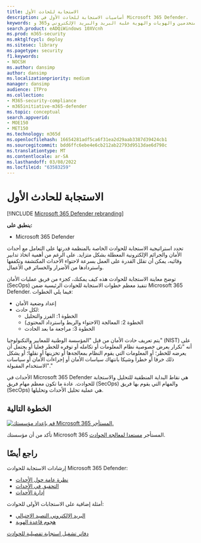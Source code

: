 ```yaml
---
title: الاستجابة للحادث الأول
description: أساسيات الاستجابة للحادث الأول في Microsoft 365 Defender.
keywords: الأحداث والتنبيهات والتحري والارتباط والهجمة والأجهزة والمستخدمين والهويات والهوية علبة البريد والبريد الإلكتروني و365 و Microsoft و m365 والاستجابة للحوادث والهجمة الإلكترونية والدراسة الذاتية والتحري والتحري والارتباط واللوح والمستجيب للحوادث
search.product: eADQiWindows 10XVcnh
ms.prod: m365-security
ms.mktglfcycl: deploy
ms.sitesec: library
ms.pagetype: security
f1.keywords:
- NOCSH
ms.author: dansimp
author: dansimp
ms.localizationpriority: medium
manager: dansimp
audience: ITPro
ms.collection:
- M365-security-compliance
- m365initiative-m365-defender
ms.topic: conceptual
search.appverid:
- MOE150
- MET150
ms.technology: m365d
ms.openlocfilehash: 16654281adf5ca6f31ea2d29aab3387d39424cb1
ms.sourcegitcommit: bdd6ffc6ebe4e6cb212ab22793d9513dae6d798c
ms.translationtype: MT
ms.contentlocale: ar-SA
ms.lasthandoff: 03/08/2022
ms.locfileid: "63583259"
---
```

# <a name="responding-to-your-first-incident"></a>الاستجابة للحادث الأول

[!INCLUDE [Microsoft 365 Defender rebranding](../includes/microsoft-defender.md)]

**ينطبق على:**
- Microsoft 365 Defender

تحدد استراتيجية الاستجابة للحوادث الخاصة بالمنظمة قدرتها على التعامل مع أحداث الأمان والجرائم الإلكترونية المعطلة بشكل متزايد. على الرغم من أهمية اتخاذ تدابير وقائيه، يمكن أن تقلل القدرة على العمل بسرعة لاحتواء الأحداث المكتشفة وتكففها واستردادها من الأضرار والخسائر في الأعمال.

توضح معاينة الاستجابة للحوادث هذه كيف يمكنك، كجزء من فريق عمليات الأمان (SecOps) تنفيذ معظم خطوات الاستجابة للحوادث الرئيسية ضمن Microsoft 365 Defender. فيما يلي الخطوات:

- إعداد وضعية الأمان
- لكل حادث:
  - الخطوة 1: الفرز والتحليل
  - الخطوة 2: المعالجة (الاحتواء والربط واسترداد المحتوى)
  - الخطوة 3: مراجعة ما بعد الحادث

يتم تعريف حادث الأمان من قبل "المؤسسة الوطنية للمعايير والتكنولوجيا" (NIST) على أنه "تكرار يعرض خصوصية نظام المعلومات أو تكامله أو توفره للخطر فعليا أو يحتمل أن يعرضه للخطر؛ أو المعلومات التي يقوم النظام بمعالجةها أو تخزينها أو نقلها؛ أو يشكل ذلك خرقا أو خطرا وشيكا بانتهاك سياسات الأمان أو إجراءات الأمان أو سياسات الاستخدام المقبولة"."

الأحداث في Microsoft 365 Defender هي نقاط البداية المنطقية للتحليل والاستجابة للحوادث. عادة ما تكون معظم مهام فريق (SecOps) والمهام التي يقوم بها فريق (SecOps) هي عملية تحليل الأحداث وتحليلها.

## <a name="next-step"></a>الخطوة التالية

[![قم بإعداد مؤسستك Microsoft 365 المستأجر.](../../media/first-incident-overview/first-incident-path.png)](first-incident-prepare.md)

تأكد من أن مؤسستك Microsoft 365 المستأجر [مستعدا لمعالجة الحوادث](first-incident-prepare.md).

## <a name="see-also"></a>راجع أيضًا

إرشادات الاستجابة للحوادث Microsoft 365 Defender:

- [نظرة عامة حول الأحداث](incidents-overview.md)
- [التحقيق في الأحداث](investigate-incidents.md)
- [إدارة الأحداث](manage-incidents.md)

أمثلة إضافية على الاستجابات الأولى للحوادث:

- [البريد الإلكتروني التصيد الاحتيالي](first-incident-path-phishing.md)
- [هجوم قاعدة الهوية](first-incident-path-identity.md)

[دفاتر تشغيل استجابة تفصيلية للحوادث](/security/compass/incident-response-playbooks)


